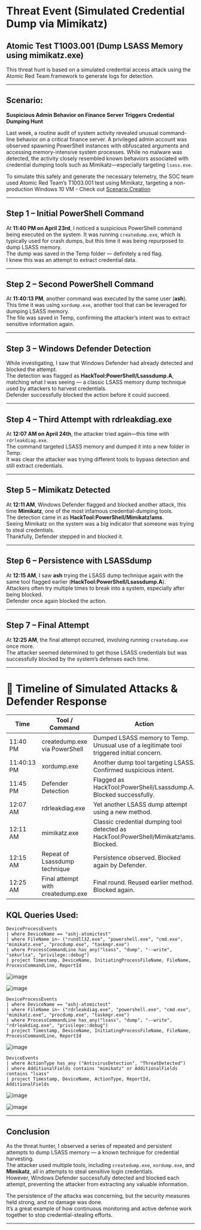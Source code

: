 # Threat Event (Simulated Credential Dump via Mimikatz)

## Atomic Test T1003.001 (Dump LSASS Memory using mimikatz.exe)

This threat hunt is based on a simulated credential access attack using the Atomic Red Team framework to generate logs for detection.

---

## Scenario:
**Suspicious Admin Behavior on Finance Server Triggers Credential Dumping Hunt**

Last week, a routine audit of system activity revealed unusual command-line behavior on a critical finance server. A privileged admin account was observed spawning PowerShell instances with obfuscated arguments and accessing memory-intensive system processes. While no malware was detected, the activity closely resembled known behaviors associated with credential dumping tools such as Mimikatz—especially targeting `lsass.exe`.

To simulate this safely and generate the necessary telemetry, the SOC team used Atomic Red Team’s T1003.001 test using Mimikatz, targeting a non-production Windows 10 VM - Check out [Scenario Creation](https://github.com/DragonFlyzlip/Threat-hunt-mimikatz/blob/main/creation%20of%20mimikatz%20scenario.md)

---

## Step 1 – Initial PowerShell Command

At **11:40 PM on April 23rd**, I noticed a suspicious PowerShell command being executed on the system. It was running `createdump.exe`, which is typically used for crash dumps, but this time it was being repurposed to dump LSASS memory.  
The dump was saved in the Temp folder — definitely a red flag.  
I knew this was an attempt to extract credential data.

---

## Step 2 – Second PowerShell Command

At **11:40:13 PM**, another command was executed by the same user (**ash**).  
This time it was using `xordump.exe`, another tool that can be leveraged for dumping LSASS memory.  
The file was saved in Temp, confirming the attacker’s intent was to extract sensitive information again.

---

## Step 3 – Windows Defender Detection

While investigating, I saw that Windows Defender had already detected and blocked the attempt.  
The detection was flagged as **HackTool:PowerShell/Lsassdump.A**, matching what I was seeing — a classic LSASS memory dump technique used by attackers to harvest credentials.  
Defender successfully blocked the action before it could succeed.

---

## Step 4 – Third Attempt with rdrleakdiag.exe

At **12:07 AM on April 24th**, the attacker tried again—this time with `rdrleakdiag.exe`.  
The command targeted LSASS memory and dumped it into a new folder in Temp.  
It was clear the attacker was trying different tools to bypass detection and still extract credentials.

---

## Step 5 – Mimikatz Detected

At **12:11 AM**, Windows Defender flagged and blocked another attack, this time **Mimikatz**, one of the most infamous credential-dumping tools.  
The detection came in as **HackTool:PowerShell/Mimikatz!ams**.  
Seeing Mimikatz on the system was a big indicator that someone was trying to steal credentials.  
Thankfully, Defender stepped in and blocked it.

---

## Step 6 – Persistence with LSASSdump

At **12:15 AM**, I saw **ash** trying the LSASS dump technique again with the same tool flagged earlier (**HackTool:PowerShell/Lsassdump.A**).  
Attackers often try multiple times to break into a system, especially after being blocked.  
Defender once again blocked the action.

---

## Step 7 – Final Attempt

At **12:25 AM**, the final attempt occurred, involving running `createdump.exe` once more.  
The attacker seemed determined to get those LSASS credentials but was successfully blocked by the system’s defenses each time.

---

# 📅 Timeline of Simulated Attacks & Defender Response

| Time          | Tool / Command                      | Action                                                                                   |
|---------------|--------------------------------------|------------------------------------------------------------------------------------------|
| 11:40 PM      | createdump.exe via PowerShell        | Dumped LSASS memory to Temp\. Unusual use of a legitimate tool triggered initial concern. |
| 11:40:13 PM   | xordump.exe                          | Another dump tool targeting LSASS. Confirmed suspicious intent.                          |
| 11:45 PM      | Defender Detection                   | Flagged as HackTool:PowerShell/Lsassdump.A. Blocked successfully.                         |
| 12:07 AM      | rdrleakdiag.exe                       | Yet another LSASS dump attempt using a new method.                                        |
| 12:11 AM      | mimikatz.exe                         | Classic credential dumping tool detected as HackTool:PowerShell/Mimikatz!ams. Blocked.    |
| 12:15 AM      | Repeat of Lsassdump technique        | Persistence observed. Blocked again by Defender.                                          |
| 12:25 AM      | Final attempt with createdump.exe    | Final round. Reused earlier method. Blocked again.                                        |


## KQL Queries Used:

```kql
DeviceProcessEvents
| where DeviceName == "ashj-atomictest"
| where FileName in~ ("rundll32.exe", "powershell.exe", "cmd.exe", "mimikatz.exe", "procdump.exe", "taskmgr.exe")
| where ProcessCommandLine has_any("lsass", "dump", "--write", "sekurlsa", "privilege::debug")
| project Timestamp, DeviceName, InitiatingProcessFileName, FileName, ProcessCommandLine, ReportId
```
![image](https://github.com/user-attachments/assets/33d1d52c-a38a-4670-a7f3-e34ecf510ab9)

![image](https://github.com/user-attachments/assets/51cd7ca5-8e33-46cf-948b-51e699b22989)



```kql
DeviceProcessEvents
| where DeviceName == "ashj-atomictest"
| where FileName in~ ("rdrleakdiag.exe", "powershell.exe", "cmd.exe", "mimikatz.exe", "procdump.exe", "taskmgr.exe")
| where ProcessCommandLine has_any("lsass", "dump", "--write", "rdrleakdiag.exe", "privilege::debug")
| project Timestamp, DeviceName, InitiatingProcessFileName, FileName, ProcessCommandLine, ReportId
```

![image](https://github.com/user-attachments/assets/e1820642-430b-45ea-9444-7ffbe09b5b0c)

```kql
DeviceEvents
| where ActionType has_any ("AntivirusDetection", "ThreatDetected")
| where AdditionalFields contains "mimikatz" or AdditionalFields contains "lsass"
| project Timestamp, DeviceName, ActionType, ReportId, AdditionalFields
```
  ![image](https://github.com/user-attachments/assets/e0ab27ef-2b26-454b-b78a-8b074af069ba)

![image](https://github.com/user-attachments/assets/8cbca49b-ec2d-46f0-886f-52672872cd1f)

---

## Conclusion

As the threat hunter, I observed a series of repeated and persistent attempts to dump LSASS memory — a known technique for credential harvesting.  
The attacker used multiple tools, including `createdump.exe`, `xordump.exe`, and **Mimikatz**, all in attempts to steal sensitive login credentials.  
However, Windows Defender successfully detected and blocked each attempt, preventing the attacker from extracting any valuable information.  

The persistence of the attacks was concerning, but the security measures held strong, and no damage was done.  
It’s a great example of how continuous monitoring and active defense work together to stop credential-stealing efforts.

---

